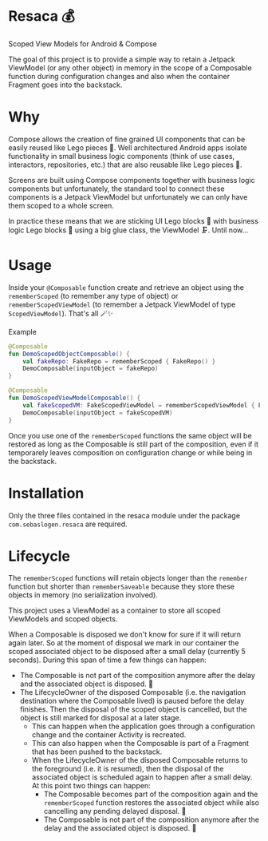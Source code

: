 # Resaca 💰
Scoped View Models for Android &amp; Compose

The goal of this project is to provide a simple way to retain a Jetpack ViewModel (or any other object) in memory in the scope of a Composable function during configuration changes and also when the container Fragment goes into the backstack.

# Why
Compose allows the creation of fine grained UI components that can be easily reused like Lego pieces 🧱. Well architectured Android apps isolate functionality in small business logic components (think of use cases, interactors, repositories, etc.) that are also reusable like Lego pieces 🧱.

Screens are built using Compose components together with business logic components but unfortunately, the standard tool to connect these components is a Jetpack ViewModel but unfortunately we can only have them scoped to a whole screen.

In practice these means that we are sticking UI Lego blocks 🧱 with business logic Lego blocks 🧱 using a big glue class, the ViewModel 🗜. Until now...

# Usage 
Inside your `@Composable` function create and retrieve an object using the `rememberScoped` (to remember any type of object) or `rememberScopedViewModel` (to remember a Jetpack ViewModel of type `ScopedViewModel`). That's all 🪄✨

Example
```kotlin
@Composable
fun DemoScopedObjectComposable() {
    val fakeRepo: FakeRepo = rememberScoped { FakeRepo() }
    DemoComposable(inputObject = fakeRepo)
}

@Composable
fun DemoScopedViewModelComposable() {
    val fakeScopedVM: FakeScopedViewModel = rememberScopedViewModel { FakeScopedViewModel() }
    DemoComposable(inputObject = fakeScopedVM)
}
```

Once you use one of the `rememberScoped` functions the same object will be restored as long as the Composable is still part of the composition, even if it temporarely leaves composition on configuration change or while being in the backstack.

# Installation
Only the three files contained in the resaca module under the package `com.sebaslogen.resaca` are required.

# Lifecycle
The `rememberScoped` functions will retain objects longer than the `remember` function but shorter than `rememberSaveable` because they store these objects in memory (no serialization involved).

This project uses a ViewModel as a container to store all scoped ViewModels and scoped objects.

When a Composable is disposed we don't know for sure if it will return again later. So at the moment of disposal we mark in our container the scoped associated object to be disposed after a small delay (currently 5 seconds). During this span of time a few things can happen:
- The Composable is not part of the composition anymore after the delay and the associated object is disposed. 🚮
- The LifecycleOwner of the disposed Composable (i.e. the navigation destination where the Composable lived) is paused before the delay finishes. Then the disposal of the scoped object is cancelled, but the object is still marked for disposal at a later stage.
  - This can happen when the application goes through a configuration change and the container Activity is recreated.
  - This can also happen when the Composable is part of a Fragment that has been pushed to the backstack.
  - When the LifecycleOwner of the disposed Composable returns to the foreground (i.e. it is resumed), then the disposal of the associated object is scheduled again to happen after a small delay. At this point two things can happen:
    - The Composable becomes part of the composition again and the `rememberScoped` function restores the associated object while also cancelling any pending delayed disposal. 🎉
    - The Composable is not part of the composition anymore after the delay and the associated object is disposed. 🚮
